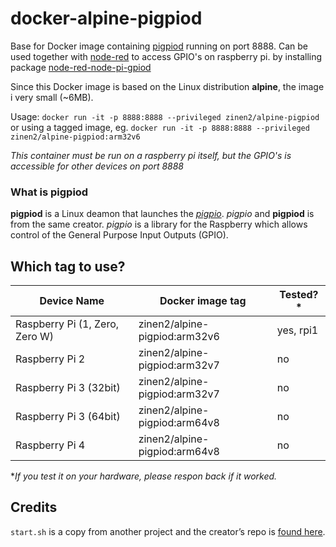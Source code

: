# docker-alpine-pigpiod
Base for Docker image containing [pigpiod](http://abyz.me.uk/rpi/pigpio/pigpiod.html) running on port 8888. 
Can be used together with [node-red](https://nodered.org/) to access GPIO's on raspberry pi. by installing package [node-red-node-pi-gpiod](https://flows.nodered.org/node/node-red-node-pi-gpiod)

Since this Docker image is based on the Linux distribution **alpine**, the image i very small (~6MB).

Usage: `docker run -it -p 8888:8888 --privileged zinen2/alpine-pigpiod`
or using a tagged image, eg. `docker run -it -p 8888:8888 --privileged zinen2/alpine-pigpiod:arm32v6`

*This container must be run on a raspberry pi itself, but the GPIO's is accessible for other devices on port 8888*

### What is pigpiod
**pigpiod** is a Linux deamon that launches the *[pigpio](http://abyz.me.uk/rpi/pigpio/index.html)*. *pigpio* and **pigpiod** is from the same creator.
*pigpio* is a library for the Raspberry which allows control of the General Purpose Input Outputs (GPIO).

## Which tag to use?
| Device Name | Docker image tag | Tested?* | 
| --- | --- | --- |
| Raspberry Pi (1, Zero, Zero W) | zinen2/alpine-pigpiod:arm32v6 | yes, rpi1 |
| Raspberry Pi 2 | zinen2/alpine-pigpiod:arm32v7 | no |
| Raspberry Pi 3 (32bit) | zinen2/alpine-pigpiod:arm32v7 | no |
| Raspberry Pi 3 (64bit) | zinen2/alpine-pigpiod:arm64v8 | no |
| Raspberry Pi 4 | zinen2/alpine-pigpiod:arm64v8 | no |

\**If you test it on your hardware, please respon back if it worked.*

## Credits
`start.sh` is a copy from another project and the creator’s repo is [found here](https://github.com/janvda/balena-node-red).

